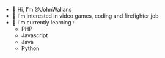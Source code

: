 - 👋 Hi, I’m @JohnWallans
- 👀 I'm interested in video games, coding and firefighter job
- 🌱 I'm currently learning :
    - PHP
    - Javascript
    - Java
    - Python
